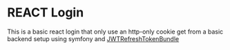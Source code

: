 # REACT Login 
This is a basic react login that only use an http-only cookie get from a 
basic backend setup using symfony and [JWTRefreshTokenBundle](https://github.com/markitosgv/JWTRefreshTokenBundle)